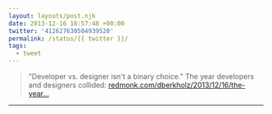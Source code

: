 ```yaml
---
layout: layouts/post.njk
date: 2013-12-16 16:57:48 +00:00
twitter: '412627630504939520'
permalink: /status/{{ twitter }}/
tags: 
  - tweet
---
```


> "Developer vs. designer isn't a binary choice." The year developers and designers collided: [redmonk.com/dberkholz/2013/12/16/the-year…](http://redmonk.com/dberkholz/2013/12/16/the-year-developers-and-designers-collided/)

---

